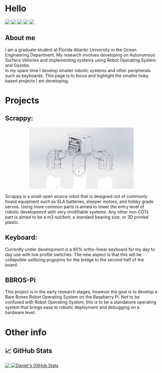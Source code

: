 # Hello

![](https://img.shields.io/badge/OS-Linux-informational?style=flat&logo=linux&logoColor=white&color=2bbc8a)
![](https://img.shields.io/badge/Code-C++-informational?style=flat&logo=C&logoColor=white&color=2bbc8a)
![](https://img.shields.io/badge/Code-Python-informational?style=flat&logo=python&logoColor=white&color=2bbc8a)
![](https://img.shields.io/badge/Code-Make-informational?style=flat&logo=cmake&logoColor=white&color=2bbc8a)
![](https://img.shields.io/badge/Shell-Bash-informational?style=flat&logo=gnu-bash&logoColor=white&color=2bbc8a)

## About me
I am a graduate student at Florida Atlantic University in the Ocean Engineering Department. My research involves developing on Autonomous Surface Vehicles and implementing systems using Robot Operating System and Gazebo.  
In my spare time I develop smaller robotic systems and other peripherals such as keyboards. This page is to focus and highlight the smaller hoby based projects I am developing. 


# Projects
## Scrappy:
<div align="center"> 
    <img src=./imgs/scrappy.jfif height=200>
</div>

Scrappy is a small open source robot that is designed out of commonly found equipment such as SLA batteries, stepper motors, and hobby grade servos. Using more common parts is aimed to lower the entry level of robotic developemnt with very modifiable systems. Any other non COTs part is aimed to be a m3 nut/bolt, a standard bearing size, or 3D printed plastic. 


## Keyboard: 
Currently under development is a 60% ortho-linear keyboard for my day to day use with low profile switches. The new aspect is that this will be collapsible ustilizing pogopins for the bridge to the second half of the board. 

## BBROS-Pi
This project is in the early research stages, however the goal is to develop a Bare Bones Robot Operating System on the Raspberry Pi. Not to be confused with Robot Operating System, this is to be a standalone operating system that brings ease to robotic deployment and debugging on a hardware level.

# Other info

## &#x1f4c8; GitHub Stats

<a href="https://github.com/dresio/dresio">
  <img align="center" src="https://github-readme-stats.vercel.app/api/top-langs/?username=dresio&hide=java,html,tex&title_color=ffffff&text_color=c9cacc&icon_color=2bbc8a&bg_color=1d1f21&langs_count=3" />
</a>
<a href="https://github.com/dresio/dresio">
  <img align="center" src="https://github-readme-stats.vercel.app/api?username=dresio&show_icons=true&line_height=27&count_private=true&title_color=ffffff&text_color=c9cacc&icon_color=2bbc8a&bg_color=1d1f21" alt="Daniel's GitHub Stats" />
</a>

<!-- <a href="https://github.com/dresio/BBROS">
  <img align="center" src="https://github-readme-stats.vercel.app/api/pin/?username=dresio&repo=BBROS&title_color=ffffff&text_color=c9cacc&icon_color=2bbc8a&bg_color=1d1f21" />
</a>
 -->


<!-- GitHub Stats: https://github.com/anuraghazra/github-readme-stats -->
<!-- Shields: https://shields.io/ -->
<!-- Awesome GitHub Profile README Info: https://github.com/abhisheknaiidu/awesome-github-profile-readme -->